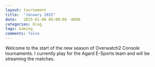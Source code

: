```yaml
---
layout: tournament
title:  "January 2025"
date:   2025-01-06 00:00:00 -0600
categories: blog
tags: Gaming
comments: false
---
```

Welcome to the start of the new season of Overwatch2 Console tournaments. I currently play for the Agard E-Sports team and will be streaming the matches.
